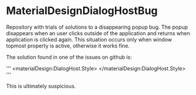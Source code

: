 # MaterialDesignDialogHostBug
Repository with trials of solutions to a disappearing popup bug. The popup disappears when an user clicks outside of the application and returns when application is clicked again. This situation occurs only when window topmost property is active, otherwise it works fine.


The solution found in one of the issues on github is:

'''
&lt;materialDesign:DialogHost.Style>
            <Style BasedOn="{StaticResource MaterialDesignEmbeddedDialogHost}" TargetType="{x:Type materialDesign:DialogHost}">
            </Style>
</materialDesign:DialogHost.Style&gt;
'''

This is ultimately suspicious.
